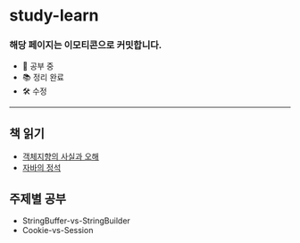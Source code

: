 # study-learn

### 해당 페이지는 이모티콘으로 커밋합니다.
- 📝 공부 중
- 📚 정리 완료
- 🛠 수정

***

## 책 읽기
- [객체지향의 사실과 오해](https://github.com/bunsung92/study-learn/blob/develop/Books/ComputerEducation/Object-Oriented-Facts-And-Myths.md)
- [자바의 정석](https://github.com/bunsung92/study-learn/tree/develop/Books/Java/Standard)

## 주제별 공부
- StringBuffer-vs-StringBuilder
- Cookie-vs-Session

